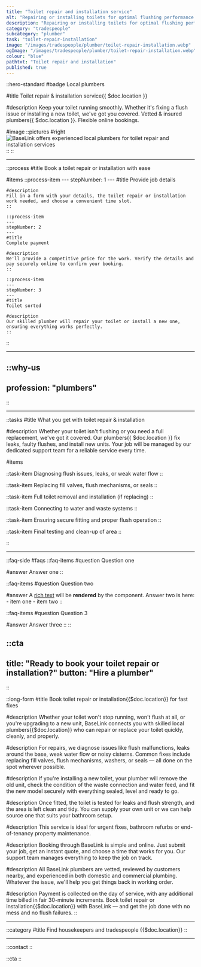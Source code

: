 ```yaml
---
title: "Toilet repair and installation service"
alt: "Repairing or installing toilets for optimal flushing performance and efficiency"
description: "Repairing or installing toilets for optimal flushing performance and efficiency"
category: "tradespeople"
subcategory: "plumber"
task: "toilet-repair-installation"
image: "/images/tradespeople/plumber/toilet-repair-installation.webp"
ogImage: "/images/tradespeople/plumber/toilet-repair-installation.webp"
colour: "blue"
pathtxt: "Toilet repair and installation"
published: true
---
```


::hero-standard
#badge
Local plumbers

#title
Toilet repair & installation service{{ $doc.location }}

#description
Keep your toilet running smoothly. Whether it's fixing a flush issue or installing a new toilet, we've got you covered. Vetted & insured plumbers{{ $doc.location }}. Flexible online bookings.

#image
    ::pictures
    #right
    ![BaseLink offers experienced local plumbers for toilet repair and installation services](/images/tradespeople/plumber/toilet-repair-installation.webp)
    ::
::

---

::process
#title
Book a toilet repair or installation with ease

#items
    ::process-item
    ---
    stepNumber: 1
    ---
    #title
    Provide job details

    #description
    Fill in a form with your details, the toilet repair or installation work needed, and choose a convenient time slot.
    ::
    
    ::process-item
    ---
    stepNumber: 2
    ---
    #title
    Complete payment

    #description
    We'll provide a competitive price for the work. Verify the details and pay securely online to confirm your booking.
    ::

    ::process-item
    ---
    stepNumber: 3
    ---
    #title
    Toilet sorted

    #description
    Our skilled plumber will repair your toilet or install a new one, ensuring everything works perfectly.
    ::
::

---

::why-us
---
profession: "plumbers"
---
::

---

::tasks
#title
What you get with toilet repair & installation

#description
Whether your toilet isn't flushing or you need a full replacement, we've got it covered. Our plumbers{{ $doc.location }} fix leaks, faulty flushes, and install new units. Your job will be managed by our dedicated support team for a reliable service every time.

#items

  ::task-item
  Diagnosing flush issues, leaks, or weak water flow
  ::

  ::task-item
  Replacing fill valves, flush mechanisms, or seals
  ::

  ::task-item
  Full toilet removal and installation (if replacing)
  ::

  ::task-item
  Connecting to water and waste systems
  ::

  ::task-item
  Ensuring secure fitting and proper flush operation
  ::

  ::task-item
  Final testing and clean-up of area
  ::

::

---

::faq-side
#faqs
  ::faq-items
  #question
  Question one

  #answer
  Answer one
  ::

  ::faq-items
  #question
  Question two

  #answer
  A [rich text](/services/commercial-cleaning) will be **rendered** by the component.
  Answer two is here:
    - item one
    - item two
  ::

  ::faq-items
  #question
  Question 3

  #answer
  Answer three
  ::
::

::cta
---
title: "Ready to book your toilet repair or installation?"
button: "Hire a plumber"
---
::

::long-form
#title
Book toilet repair or installation{{$doc.location}} for fast fixes

#description
Whether your toilet won't stop running, won't flush at all, or you're upgrading to a new unit, BaseLink connects you with skilled local plumbers{{$doc.location}} who can repair or replace your toilet quickly, cleanly, and properly.

#description
For repairs, we diagnose issues like flush malfunctions, leaks around the base, weak water flow or noisy cisterns. Common fixes include replacing fill valves, flush mechanisms, washers, or seals — all done on the spot wherever possible.

#description
If you're installing a new toilet, your plumber will remove the old unit, check the condition of the waste connection and water feed, and fit the new model securely with everything sealed, level and ready to go.

#description
Once fitted, the toilet is tested for leaks and flush strength, and the area is left clean and tidy. You can supply your own unit or we can help source one that suits your bathroom setup.

#description
This service is ideal for urgent fixes, bathroom refurbs or end-of-tenancy property maintenance.

#description
Booking through BaseLink is simple and online. Just submit your job, get an instant quote, and choose a time that works for you. Our support team manages everything to keep the job on track.

#description
All BaseLink plumbers are vetted, reviewed by customers nearby, and experienced in both domestic and commercial plumbing. Whatever the issue, we'll help you get things back in working order.

#description
Payment is collected on the day of service, with any additional time billed in fair 30-minute increments. Book toilet repair or installation{{$doc.location}} with BaseLink — and get the job done with no mess and no flush failures.
::

---

::category
#title
Find housekeepers and tradespeople {{$doc.location}}
::

---

::contact
::

::cta
::
